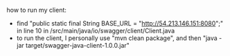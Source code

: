 how to run my client:

- find "public static final String BASE_URL = "http://54.213.146.151:8080";" in line 10 in /src/main/java/io/swagger/client/Client.java
- to run the client, I personally use "mvn clean package", and then "java -jar target/swagger-java-client-1.0.0.jar"
  
